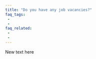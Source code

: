 ```yaml
---
title: "Do you have any job vacancies?"
faq_tags:
 -
 -
faq_related:
 -
 -
---
```


New text here
